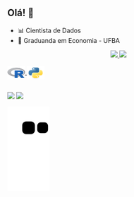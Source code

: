 ## Olá! 👋

- 📊 Cientista de Dados
- 📙 Graduanda em Economia - UFBA

<div align="center">
  <a href="https://github.com/biagoncalves">
  <img width="42%" src="https://github-readme-stats.vercel.app/api?username=biagoncalves&show_icons=true&theme=swift&include_all_commits=true&&count_private=true"/>
  <img width="50%" src="https://github-readme-stats.vercel.app/api/top-langs/?username=biagoncalves&layout=compact&langs_count=7&theme=swift"/>
</div>
<div style="display: inline_block"><br>
  <img align="center" alt="Bia-R" height="30" width="40" src="https://raw.githubusercontent.com/devicons/devicon/master/icons/r/r-original.svg">
  <img align="center" alt="Bia-Python" height="30" width="40" src="https://raw.githubusercontent.com/devicons/devicon/master/icons/python/python-original.svg">
</div>
  
  ##
 
<div> 
  <a href="https://www.linkedin.com/in/beatriz-de-oliveira-goncalves/" target="_blank"><img src="https://img.shields.io/badge/-LinkedIn-%230077B5?style=for-the-badge&logo=linkedin&logoColor=white" target="_blank"></a> 
  <a href="https://twitter.com/sixpencepoorer/" target="_blank"><img src="https://img.shields.io/badge/Twitter-1DA1F2?style=for-the-badge&logo=twitter&logoColor=white" target="_blank"></a> 
  
  ![Snake animation](https://github.com/biagoncalves/biagoncalves/blob/output/github-contribution-grid-snake.svg)
 
</div>
